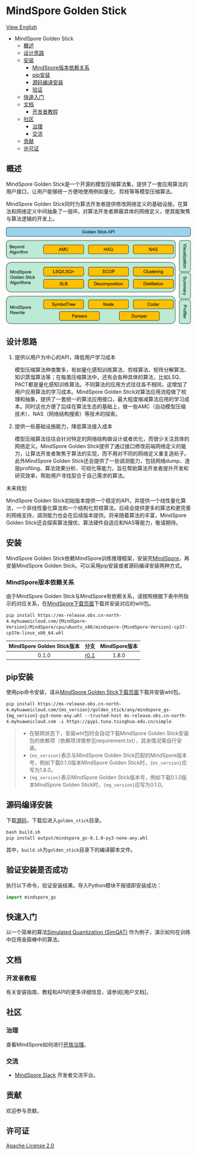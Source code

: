 # MindSpore Golden Stick

[View English](./README.md)

<!-- TOC -->

- MindSpore Golden Stick
    - [概述](#概述)
    - [设计思路](#设计思路)
    - [安装](#安装)
        - [MindSpore版本依赖关系](#mindSpore版本依赖关系)
        - [pip安装](#pip安装)
        - [源码编译安装](#源码编译安装)
        - [验证](#验证安装是否成功)
    - [快速入门](#快速入门)
    - [文档](#文档)
        - [开发者教程](#开发者教程)
    - [社区](#社区)
        - [治理](#治理)
        - [交流](#交流)
    - [贡献](#贡献)
    - [许可证](#许可证)

<!-- /TOC -->

## 概述

MindSpore Golden Stick是一个开源的模型压缩算法集，提供了一套应用算法的用户接口，让用户能够统一方便地使用例如量化、剪枝等等模型压缩算法。

MindSpore Golden Stick同时为算法开发者提供修改网络定义的基础设施，在算法和网络定义中间抽象了一层IR，对算法开发者屏蔽具体的网络定义，使其能聚焦与算法逻辑的开发上。

![金箍棒架构图](docs/golden-stick-arch.png)

## 设计思路

1. 提供以用户为中心的API，降低用户学习成本

   模型压缩算法种类繁多，有如量化感知训练算法、剪枝算法、矩阵分解算法、知识蒸馏算法等；在每类压缩算法中，还有会各种具体的算法，比如LSQ、PACT都是量化感知训练算法。不同算法的应用方式往往各不相同，这增加了用户应用算法的学习成本。MindSpore Golden Stick对算法应用流程做了梳理和抽象，提供了一套统一的算法应用接口，最大程度缩减算法应用的学习成本。同时这也方便了后续在算法生态的基础上，做一些AMC（自动模型压缩技术）、NAS（网络结构搜索）等技术的探索。

2. 提供一些基础设施能力，降低算法接入成本

   模型压缩算法往往会针对特定的网络结构做设计或者优化，而很少关注具体的网络定义。MindSpore Golden Stick提供了通过接口修改前端网络定义的能力，让算法开发者聚焦于算法的实现，而不用对不同的网络定义重复造轮子。此外MindSpore Golden Stick还会提供了一些调测能力，包括网络dump、逐层profiling、算法效果分析、可视化等能力，旨在帮助算法开发者提升开发和研究效率，帮助用户寻找契合于自己需求的算法。

未来规划

  MindSpore Golden Stick初始版本提供一个稳定的API，并提供一个线性量化算法，一个非线性量化算法和一个结构化剪枝算法。后续会提供更多的算法和更完善的网络支持，调测能力也会在后续版本提供。将来随着算法的丰富，MindSpore Golden Stick还会探索算法搜优、算法硬件自适应和NAS等能力，敬请期待。

## 安装

MindSpore Golden Stick依赖MindSpore训练推理框架，安装完[MindSpore](https://gitee.com/mindspore/mindspore#安装)，再安装MindSpore Golden Stick。可以采用pip安装或者源码编译安装两种方式。

### MindSpore版本依赖关系

由于MindSpore Golden Stick与MindSpore有依赖关系，请按照根据下表中所指示的对应关系，在[MindSpore下载页面](https://www.mindspore.cn/versions)下载并安装对应的whl包。

```shell
pip install https://ms-release.obs.cn-north-4.myhuaweicloud.com/{MindSpore-Version}/MindSpore/cpu/ubuntu_x86/mindspore-{MindSpore-Version}-cp37-cp37m-linux_x86_64.whl
```

| MindSpore Golden Stick版本 |                             分支                             | MindSpore版本 |
| :---------------------: | :----------------------------------------------------------: | :-------: |
|          0.1.0          | [r0.1](https://gitee.com/mindspore/golden-stick/tree/r0.1/) |   1.8.0   |

## pip安装

使用pip命令安装，请从[MindSpore Golden Stick下载页面](https://www.mindspore.cn/versions)下载并安装whl包。

 ```shell
pip install https://ms-release.obs.cn-north-4.myhuaweicloud.com/{ms_version}/golden_stick/any/mindspore_gs-{mg_version}-py3-none-any.whl --trusted-host ms-release.obs.cn-north-4.myhuaweicloud.com -i https://pypi.tuna.tsinghua.edu.cn/simple
```

> - 在联网状态下，安装whl包时会自动下载MindSpore Golden Stick安装包的依赖项（依赖项详情参见requirement.txt），其余情况需自行安装。
> - `{ms_version}`表示与MindSpore Golden Stick匹配的MindSpore版本号，例如下载0.1.0版本MindSpore Golden Stick时，`{ms_version}`应写为1.8.0。
> - `{mg_version}`表示MindSpore Golden Stick版本号，例如下载0.1.0版本MindSpore Golden Stick时，`{mg_version}`应写为0.1.0。

## 源码编译安装

下载[源码](https://gitee.com/mindspore/golden-stick)，下载后进入`golden_stick`目录。

```shell
bash build.sh
pip install output/mindspore_gs-0.1.0-py3-none-any.whl
```

其中，`build.sh`为`golden_stick`目录下的编译脚本文件。

## 验证安装是否成功

执行以下命令，验证安装结果。导入Python模块不报错即安装成功：

```python
import mindspore_gs
```

## 快速入门

以一个简单的算法[Simulated Quantization (SimQAT)](https://gitee.com/mindspore/docs/blob/master/docs/golden_stick/docs/source_zh_cn/quantization/simqat.md) 作为例子，演示如何在训练中应用金箍棒中的算法。

## 文档

### 开发者教程

有关安装指南、教程和API的更多详细信息，请参阅[用户文档]。

## 社区

### 治理

查看MindSpore如何进行[开放治理](https://gitee.com/mindspore/community/blob/master/governance.md)。

### 交流

- [MindSpore Slack](https://join.slack.com/t/mindspore/shared_invite/zt-dgk65rli-3ex4xvS4wHX7UDmsQmfu8w) 开发者交流平台。

## 贡献

欢迎参与贡献。

## 许可证

[Apache License 2.0](https://gitee.com/mindspore/golden-stick/blob/master/LICENSE)
